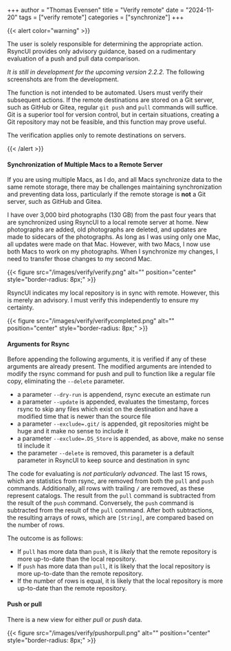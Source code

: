 +++
author = "Thomas Evensen"
title = "Verify remote"
date = "2024-11-20"
tags = ["verify remote"]
categories = ["synchronize"]
+++

{{< alert color="warning" >}}

The user is solely responsible for determining the appropriate action. RsyncUI provides only advisory guidance,
based on a rudimentary evaluation of a push and pull data comparison.

*It is still in development for the upcoming version 2.2.2.* The following screenshots are from the development.

The function is not intended to be automated. Users must verify their subsequent actions. If the remote destinations are stored on a Git server,
such as GitHub or Gitea, regular `git push` and `pull` commands will suffice. Git is a superior tool for version control,
but in certain situations, creating a Git repository may not be feasible, and this function may prove useful.

The verification applies only to remote destinations on servers.

{{< /alert >}}

#### Synchronization of Multiple Macs to a Remote Server

If you are using multiple Macs, as I do, and all Macs synchronize data to the same remote storage, there may be challenges maintaining synchronization
and preventing data loss, particularly if the remote storage is **not** a Git server, such as GitHub and Gitea.

I have over 3,000 bird photographs (130 GB) from the past four years that are synchronized using RsyncUI to a local remote server at home.
New photographs are added, old photographs are deleted, and updates are made to sidecars of the photographs.  As long as I was using only one Mac,
all updates were made on that Mac. However, with two Macs, I now use both Macs to work on my photographs.
When I synchronize my changes, I need to transfer those changes to my second Mac.

{{< figure src="/images/verify/verify.png" alt="" position="center" style="border-radius: 8px;" >}}

RsyncUI indicates my local repository is in sync with remote. However, this is merely an advisory. I must verify this independently to ensure my certainty.

{{< figure src="/images/verify/verifycompleted.png" alt="" position="center" style="border-radius: 8px;" >}}

#### Arguments for Rsync

Before appending the following arguments, it is verified if any of these arguments are already present. The modified arguments are intended to modify the
rsync command for push and pull to function like a regular file copy, eliminating the `--delete` parameter.

- a parameter `--dry-run` is appendend, rsync execute an estimate run
- a parameter `--update` is appended, evaluates the timestamp, forces rsync to skip any files which exist on the destination and have a modified time that is newer than the source file
- a parameter `--exclude=.git/` is appended, git repositories might be huge and it make no sense to include it
- a parameter `--exclude=.DS_Store` is appended, as above, make no sense til include it
- the parameter `--delete` is removed, this parameter is a default parameter in RsyncUI to keep source and destination in sync

The code for evaluating is *not particularly advanced*. The last 15 rows, which are statistics from rsync, are removed from both the `pull` and `push` commands.
Additionally, all rows with trailing `/` are removed, as these represent catalogs. The result from the `pull` command is subtracted from the result
of the `push` command. Conversely, the `push` command is subtracted from the result of the `pull` command. After both subtractions,
the resulting arrays of rows, which are `[String]`, are compared based on the number of rows.

The outcome is as follows:

- If `pull` has more data than `push`, it is *likely* that the remote repository is more up-to-date than the local repository.
- If `push` has more data than `pull`, it is likely that the local repository is more up-to-date than the remote repository.
- If the number of rows is equal, it is likely that the local repository is more up-to-date than the remote repository.

#### Push or pull

There is a new view for either *pull* or *push* data.

{{< figure src="/images/verify/pushorpull.png" alt="" position="center" style="border-radius: 8px;" >}}
